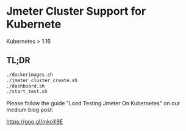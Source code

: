 # Jmeter Cluster Support for Kubernete

Kubernetes > 1.16

## TL;DR

```bash
./dockerimages.sh
./jmeter_cluster_create.sh
./dashboard.sh
./start_test.sh
```

Please follow the guide "Load Testing Jmeter On Kubernetes" on our medium blog post:

https://goo.gl/mkoX9E


